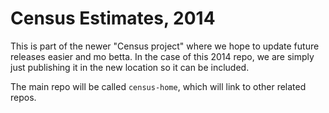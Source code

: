 Census Estimates, 2014
=======================

This is part of the newer "Census project" where we hope to update future releases easier and mo betta. In the case of this 2014 repo, we are simply just publishing it in the new location so it can be included.

The main repo will be called `census-home`, which will link to other related repos.

